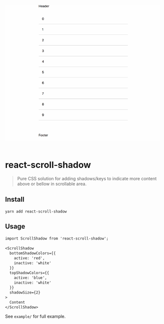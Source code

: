 <div align="center">
  <img src="demo.gif" alt="Logo" width="800">
  <br><br>
</div>

# react-scroll-shadow
> Pure CSS solution for adding shadows/keys to indicate more content above or bellow in scrollable area.

## Install 
`yarn add react-scroll-shadow`

## Usage
```tsx
import ScrollShadow from 'react-scroll-shadow';

<ScrollShadow
  bottomShadowColors={{
    active: 'red',
    inactive: 'white'
  }}
  topShadowColors={{
    active: 'blue',
    inactive: 'white'
  }}
  shadowSize={2}
>
  Content
</ScrollShadow>
```

See `example/` for full example.